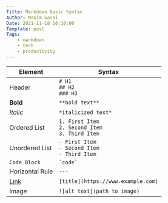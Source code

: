 ```yaml
---
Title: Markdown Basic Syntax
Author: Maxim Gasai
Date: 2021-11-18 16:10:00
Template: post
Tags:
    - markdown
    - tech
    - productivity
---
```


| Element      | Syntax |
| ----------- | ----------- |
| Header      |  `# H1` <br /> `## H2` <br /> `### H3` |
| **Bold**   | `**bold text**`        |
| *Italic* | `*italicized text*` |
| Ordered List | `1. First Item` <br /> `2. Second Item` <br /> `3. Third Item` |
| Unordered List | `- First Item` <br /> `- Second Item` <br /> `- Third Item` |
| `Code Block` | `` `code` `` |
| Horizontal Rule | `---` |
| [Link]("") | `[title](https://www.example.com)` |
| Image | `![alt text](path to image)` |